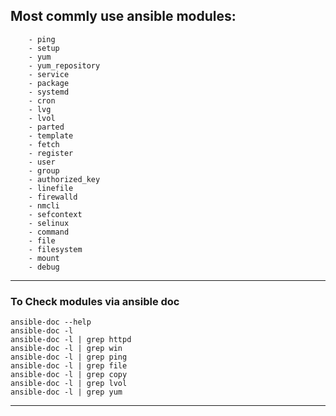 ## Most commly use ansible modules:

        - ping
        - setup
        - yum
        - yum_repository
        - service
        - package
        - systemd
        - cron
        - lvg
        - lvol
        - parted
        - template
        - fetch
        - register
        - user
        - group
        - authorized_key
        - linefile
        - firewalld
        - nmcli
        - sefcontext
        - selinux
        - command
        - file
        - filesystem
        - mount
        - debug

---
### To Check modules via ansible doc

    ansible-doc --help
    ansible-doc -l
    ansible-doc -l | grep httpd
    ansible-doc -l | grep win
    ansible-doc -l | grep ping
    ansible-doc -l | grep file
    ansible-doc -l | grep copy
    ansible-doc -l | grep lvol
    ansible-doc -l | grep yum

---    

